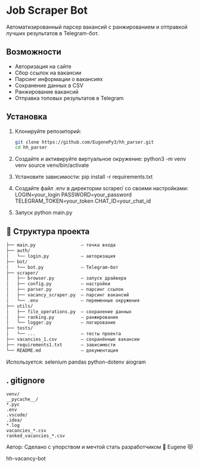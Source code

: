 # Job Scraper Bot

Автоматизированный парсер вакансий с ранжированием и отправкой лучших результатов в Telegram-бот.

## Возможности

- Авторизация на сайте
- Сбор ссылок на вакансии
- Парсинг информации о вакансиях
- Сохранение данных в CSV
- Ранжирование вакансий
- Отправка топовых результатов в Telegram

## Установка

1. Клонируйте репозиторий:
   ```bash
   git clone https://github.com/EugenePy3/hh_parser.git
   cd hh_parser

2. Создайте и активируйте виртуальное окружение:
python3 -m venv venv
source venv/bin/activate

3. Установите зависимости:
pip install -r requirements.txt

4. Создайте файл .env в директории scraper/ со своими настройками:
LOGIN=your_login
PASSWORD=your_password
TELEGRAM_TOKEN=your_token
CHAT_ID=your_chat_id

5. Запуск
python main.py

## 📁 Структура проекта
```markdown
├── main.py                 — точка входа
├── auth/
│   └── login.py            — авторизация
├── bot/
│   └── bot.py              — Telegram-бот
├── scraper/
│   ├── browser.py          — запуск драйвера
│   ├── config.py           — настройки
│   ├── parser.py           — парсинг ссылок
│   ├── vacancy_scraper.py  — парсинг вакансий
│   └── .env                — переменные окружения
├── utils/
│   ├── file_operations.py  — сохранение данных
│   ├── ranking.py          — ранжирование
│   └── logger.py           — логирование
├── tests/
│   └── ...                 — тесты проекта
├── vacancies_1.csv         — сохранённые вакансии
├── requirements1.txt       — зависимости
└── README.md               — документация
```

Используется:
    selenium
    pandas
    python-dotenv
    aiogram

## . gitignore
```
venv/
__pycache__/
*.pyc
.env
.vscode/
.idea/
*.log
vacancies_*.csv
ranked_vacancies_*.csv
```
 Автор:
    Сделано с упорством и мечтой стать разработчиком 🙌
    Eugene 😻

hh-vacancy-bot